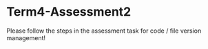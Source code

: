 # Term4-Assessment2
Please follow the steps in the assessment task for code / file version management!


